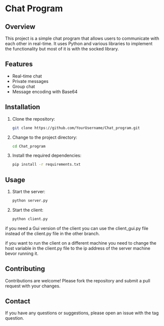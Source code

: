 
# Chat Program

## Overview

This project is a simple chat program that allows users to communicate with each other in real-time. It uses Python and various libraries to implement the functionality but most of it is with the socked library.

## Features

- Real-time chat
- Private messages
- Group chat
- Message encoding with Base64

## Installation

1. Clone the repository:
    ```bash
    git clone https://github.com/YourUsername/Chat_program.git
    ```
2. Change to the project directory:
    ```bash
    cd Chat_program
    ```
3. Install the required dependencies:
    ```bash
    pip install -r requirements.txt
    ```

## Usage

1. Start the server:
    ```bash
    python server.py
    ```
2. Start the client:
    ```bash
    python client.py
    ```

if you need a Gui version of the client you can use the client_gui.py file instead of the client.py file in the other branch.

if you want to run the client on a different machine you need to change the host variable in the client.py file to the ip address of the server machine bevor running it.

## Contributing

Contributions are welcome! Please fork the repository and submit a pull request with your changes.

## Contact

If you have any questions or suggestions, please open an issue with the tag question.

